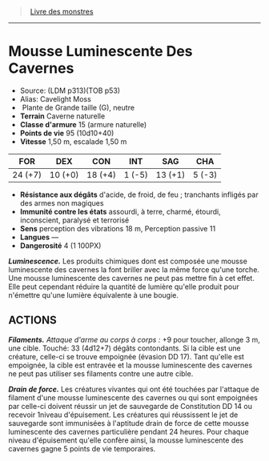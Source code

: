 ﻿> [Livre des monstres](tome_of_beasts.md)

---

# Mousse Luminescente Des Cavernes

- Source: (LDM p313)(TOB p53)
- Alias: Cavelight Moss
-  Plante de Grande taille (G), neutre
- **Terrain** Caverne naturelle
- **Classe d'armure** 15 (armure naturelle)
- **Points de vie** 95 (10d10+40)
- **Vitesse** 1,50 m, escalade 1,50 m

|FOR|DEX|CON|INT|SAG|CHA|
|---|---|---|---|---|---|
|24 (+7)|10 (+0)|18 (+4)|1 (-5)|13 (+1)|5 (-3)|

- **Résistance aux dégâts** d'acide, de froid, de feu ; tranchants infligés par des armes non magiques
- **Immunité contre les états** assourdi, à terre, charmé, étourdi, inconscient, paralysé et terrorisé
- **Sens** perception des vibrations 18 m, Perception passive 11
- **Langues** —
- **Dangerosité** 4 (1 100PX)

**_Luminescence._** Les produits chimiques dont est composée une mousse luminescente des cavernes la font briller avec la même force qu'une torche. Une mousse luminescente des cavernes ne peut pas mettre fin à cet effet. Elle peut cependant réduire la quantité de lumière qu'elle produit pour n'émettre qu'une lumière équivalente à une bougie.

## ACTIONS

**_Filaments._** _Attaque d'arme au corps à corps :_ +9 pour toucher, allonge 3 m, une cible. Touché: 33 (4d12+7) dégâts contondants. Si la cible est une créature, celle-ci se trouve empoignée (évasion DD 17). Tant qu'elle est empoignée, la cible est entravée et la mousse luminescente des cavernes ne peut pas utiliser ses filaments contre une autre cible.

**_Drain de force._** Les créatures vivantes qui ont été touchées par l'attaque de filament d'une mousse luminescente des cavernes ou qui sont empoignées par celle-ci doivent réussir un jet de sauvegarde de Constitution DD 14 ou recevoir 1niveau d'épuisement. Les créatures qui réussissent le jet de sauvegarde sont immunisées à l'aptitude drain de force de cette mousse luminescente des cavernes particulière pendant 24 heures. Pour chaque niveau d'épuisement qu'elle confère ainsi, la mousse luminescente des cavernes gagne 5 points de vie temporaires.

